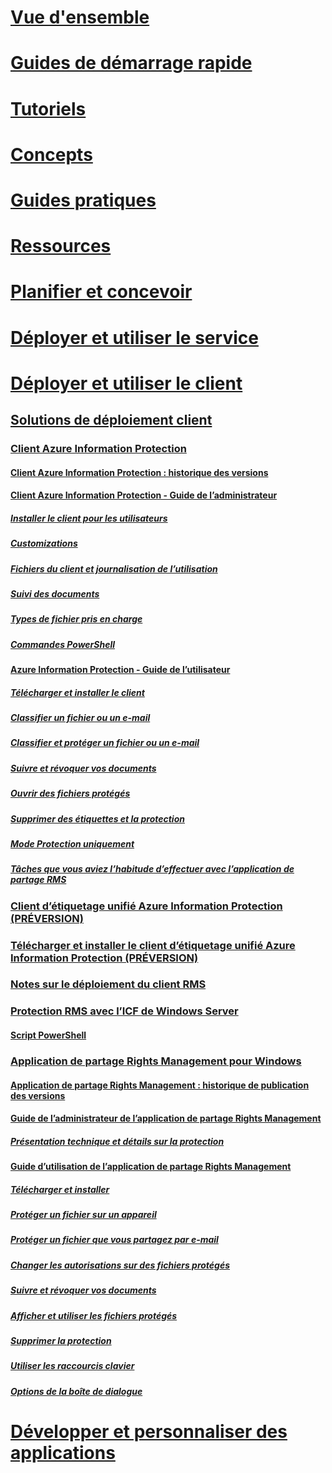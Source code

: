 # [Vue d'ensemble](/azure/information-protection/what-is-information-protection)
# [Guides de démarrage rapide](/azure/information-protection/quickstart-viewpolicy)
# [Tutoriels](/azure/information-protection/infoprotect-quick-start-tutorial)
# [Concepts](/azure/information-protection/overview-policy)
# [Guides pratiques](/azure/information-protection/how-to-guides)
# [Ressources](/azure/information-protection/faqs)
# [Planifier et concevoir](/azure/information-protection/deployment-roadmap)
# [Déployer et utiliser le service](/azure/information-protection/activate-service)
# [Déployer et utiliser le client](use-client.md)
## [Solutions de déploiement client](use-client.md)
### [Client Azure Information Protection](aip-client.md)
#### [Client Azure Information Protection : historique des versions](client-version-release-history.md)
#### [Client Azure Information Protection - Guide de l’administrateur](client-admin-guide.md)
##### [Installer le client pour les utilisateurs](client-admin-guide-install.md)
##### [Customizations](client-admin-guide-customizations.md)
##### [Fichiers du client et journalisation de l’utilisation](client-admin-guide-files-and-logging.md)
##### [Suivi des documents](client-admin-guide-document-tracking.md)
##### [Types de fichier pris en charge](client-admin-guide-file-types.md)
##### [Commandes PowerShell](client-admin-guide-powershell.md)
#### [Azure Information Protection - Guide de l’utilisateur](client-user-guide.md)
##### [Télécharger et installer le client](install-client-app.md)
##### [Classifier un fichier ou un e-mail](client-classify.md)
##### [Classifier et protéger un fichier ou un e-mail](client-classify-protect.md)
##### [Suivre et révoquer vos documents](client-track-revoke.md)
##### [Ouvrir des fichiers protégés](client-view-use-files.md)
##### [Supprimer des étiquettes et la protection](client-remove-label-protection.md)
##### [Mode Protection uniquement](client-protection-only-mode.md)
##### [Tâches que vous aviez l’habitude d’effectuer avec l’application de partage RMS](upgrade-client-app.md)
### [Client d’étiquetage unifié Azure Information Protection (PRÉVERSION)](unifiedlabelingclient-version-release-history.md)
### [Télécharger et installer le client d’étiquetage unifié Azure Information Protection (PRÉVERSION)](install-unifiedlabelingclient-app.md)
### [Notes sur le déploiement du client RMS](client-deployment-notes.md)
### [Protection RMS avec l’ICF de Windows Server](configure-fci.md)
#### [Script PowerShell](fci-script.md)
### [Application de partage Rights Management pour Windows](sharing-app-windows.md)
#### [Application de partage Rights Management : historique de publication des versions](sharing-app-version-release-history.md)
#### [Guide de l’administrateur de l’application de partage Rights Management](sharing-app-admin-guide.md)
##### [Présentation technique et détails sur la protection](sharing-app-admin-guide-technical.md)
#### [Guide d’utilisation de l’application de partage Rights Management](sharing-app-user-guide.md)
##### [Télécharger et installer](install-sharing-app.md)
##### [Protéger un fichier sur un appareil](sharing-app-protect-in-place.md)
##### [Protéger un fichier que vous partagez par e-mail](sharing-app-protect-by-email.md)
##### [Changer les autorisations sur des fichiers protégés](sharing-app-reprotect-files.md)
##### [Suivre et révoquer vos documents](sharing-app-track-revoke.md)
##### [Afficher et utiliser les fichiers protégés](sharing-app-view-use-files.md)
##### [Supprimer la protection](sharing-app-remove-protection.md)
##### [Utiliser les raccourcis clavier](sharing-app-keyboard-shortcuts.md)
##### [Options de la boîte de dialogue](sharing-app-dialog-box.md)
# [Développer et personnaliser des applications](/azure/information-protection/develop/developers-guide)
